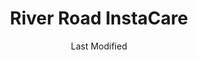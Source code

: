 ---
layout: location-page
date: Last Modified
description: "Local COVID-19 testing is available at River Road InstaCare in St. George, Utah, USA."
permalink: "locations/utah/st-george/river-road-instacare/"
tags:
  - locations
  - utah
title: River Road InstaCare
uniqueName: river-road-instacare
state: Utah
stateAbbr: UT
hood: "St. George"
address: "577 S River Rd"
city: "St. George"
zip: "84790"
zipsNearby: "84720 84721 84722 84742 84781 84725 84729 84762 84737 84746 84784 84745 84714 84753 84756 84757 84755 84758 84719 84772 84733 84738 84765 84763 84767 84779 84770 84771 84782 84783 84790 84791 84774 84780 86021 86432 89007 89008 89021 89024 89027 89034 89037 89067 89042" 
mapUrl: "http://maps.apple.com/?q=River+Road+InstaCare&address=577+S+River+Rd,St+George,Utah,84790"
locationType: Drive-thru
phone: "435-688-6300"
website: "https://intermountainhealthcare.org/locations/river-road-clinic/"
onlineBooking: undefined
closed: undefined
closedUpdate: April 21st, 2020
notes: "Requires phone screen."
days: Everyday
hours: 9AM-5PM
ctaMessage: Learn more
ctaUrl: "https://intermountainhealthcare.org/locations/river-road-clinic/"
---